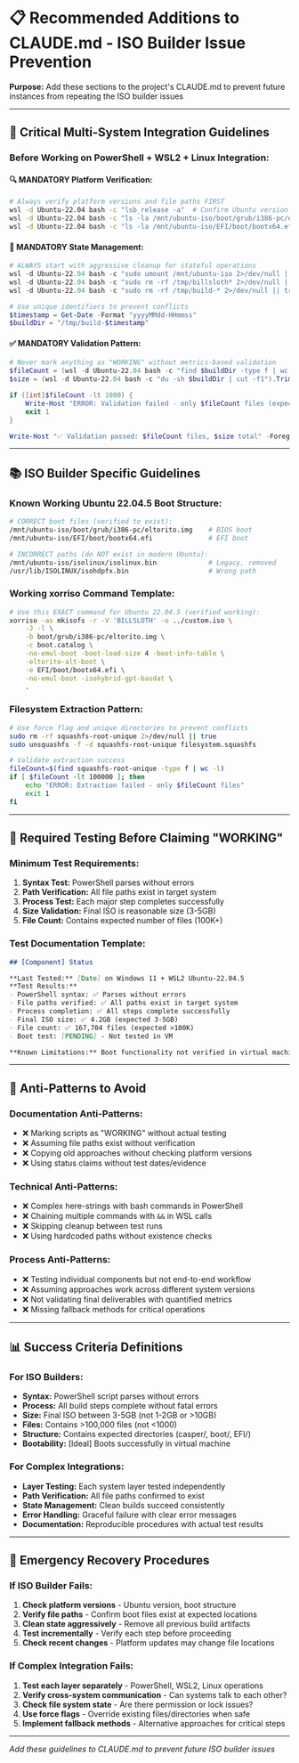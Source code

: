 # 📋 Recommended Additions to CLAUDE.md - ISO Builder Issue Prevention

**Purpose:** Add these sections to the project's CLAUDE.md to prevent future instances from repeating the ISO builder issues

---

## 🚨 **Critical Multi-System Integration Guidelines**

### **Before Working on PowerShell + WSL2 + Linux Integration:**

#### **🔍 MANDATORY Platform Verification:**
```bash
# Always verify platform versions and file paths FIRST
wsl -d Ubuntu-22.04 bash -c "lsb_release -a"  # Confirm Ubuntu version
wsl -d Ubuntu-22.04 bash -c "ls -la /mnt/ubuntu-iso/boot/grub/i386-pc/eltorito.img"  # Verify boot files exist
wsl -d Ubuntu-22.04 bash -c "ls -la /mnt/ubuntu-iso/EFI/boot/bootx64.efi"  # Verify EFI files exist
```

#### **🧹 MANDATORY State Management:**
```powershell
# ALWAYS start with aggressive cleanup for stateful operations
wsl -d Ubuntu-22.04 bash -c "sudo umount /mnt/ubuntu-iso 2>/dev/null || true"
wsl -d Ubuntu-22.04 bash -c "sudo rm -rf /tmp/billsloth* 2>/dev/null || true"
wsl -d Ubuntu-22.04 bash -c "sudo rm -rf /tmp/build-* 2>/dev/null || true"

# Use unique identifiers to prevent conflicts
$timestamp = Get-Date -Format "yyyyMMdd-HHmmss"
$buildDir = "/tmp/build-$timestamp"
```

#### **✅ MANDATORY Validation Pattern:**
```powershell
# Never mark anything as "WORKING" without metrics-based validation
$fileCount = (wsl -d Ubuntu-22.04 bash -c "find $buildDir -type f | wc -l").Trim()
$size = (wsl -d Ubuntu-22.04 bash -c "du -sh $buildDir | cut -f1").Trim()

if ([int]$fileCount -lt 1000) {
    Write-Host "ERROR: Validation failed - only $fileCount files (expected >1000)" -ForegroundColor Red
    exit 1
}

Write-Host "✅ Validation passed: $fileCount files, $size total" -ForegroundColor Green
```

---

## 📚 **ISO Builder Specific Guidelines**

### **Known Working Ubuntu 22.04.5 Boot Structure:**
```bash
# CORRECT boot files (verified to exist):
/mnt/ubuntu-iso/boot/grub/i386-pc/eltorito.img    # BIOS boot
/mnt/ubuntu-iso/EFI/boot/bootx64.efi              # EFI boot

# INCORRECT paths (do NOT exist in modern Ubuntu):
/mnt/ubuntu-iso/isolinux/isolinux.bin             # Legacy, removed
/usr/lib/ISOLINUX/isohdpfx.bin                    # Wrong path
```

### **Working xorriso Command Template:**
```bash
# Use this EXACT command for Ubuntu 22.04.5 (verified working):
xorriso -as mkisofs -r -V 'BILLSLOTH' -o ../custom.iso \
    -J -l \
    -b boot/grub/i386-pc/eltorito.img \
    -c boot.catalog \
    -no-emul-boot -boot-load-size 4 -boot-info-table \
    -eltorito-alt-boot \
    -e EFI/boot/bootx64.efi \
    -no-emul-boot -isohybrid-gpt-basdat \
    .
```

### **Filesystem Extraction Pattern:**
```bash
# Use force flag and unique directories to prevent conflicts
sudo rm -rf squashfs-root-unique 2>/dev/null || true
sudo unsquashfs -f -d squashfs-root-unique filesystem.squashfs

# Validate extraction success
fileCount=$(find squashfs-root-unique -type f | wc -l)
if [ $fileCount -lt 100000 ]; then
    echo "ERROR: Extraction failed - only $fileCount files"
    exit 1
fi
```

---

## 🧪 **Required Testing Before Claiming "WORKING"**

### **Minimum Test Requirements:**
1. **Syntax Test:** PowerShell parses without errors
2. **Path Verification:** All file paths exist in target system  
3. **Process Test:** Each major step completes successfully
4. **Size Validation:** Final ISO is reasonable size (3-5GB)
5. **File Count:** Contains expected number of files (100K+)

### **Test Documentation Template:**
```markdown
## [Component] Status

**Last Tested:** [Date] on Windows 11 + WSL2 Ubuntu-22.04.5
**Test Results:**
- PowerShell syntax: ✅ Parses without errors
- File paths verified: ✅ All paths exist in target system
- Process completion: ✅ All steps complete successfully  
- Final ISO size: ✅ 4.2GB (expected 3-5GB)
- File count: ✅ 167,704 files (expected >100K)
- Boot test: [PENDING] - Not tested in VM

**Known Limitations:** Boot functionality not verified in virtual machine
```

---

## 🚫 **Anti-Patterns to Avoid**

### **Documentation Anti-Patterns:**
- ❌ Marking scripts as "WORKING" without actual testing
- ❌ Assuming file paths exist without verification
- ❌ Copying old approaches without checking platform versions
- ❌ Using status claims without test dates/evidence

### **Technical Anti-Patterns:**
- ❌ Complex here-strings with bash commands in PowerShell
- ❌ Chaining multiple commands with `&&` in WSL calls
- ❌ Skipping cleanup between test runs
- ❌ Using hardcoded paths without existence checks

### **Process Anti-Patterns:**
- ❌ Testing individual components but not end-to-end workflow
- ❌ Assuming approaches work across different system versions
- ❌ Not validating final deliverables with quantified metrics
- ❌ Missing fallback methods for critical operations

---

## 📊 **Success Criteria Definitions**

### **For ISO Builders:**
- **Syntax:** PowerShell script parses without errors
- **Process:** All build steps complete without fatal errors
- **Size:** Final ISO between 3-5GB (not 1-2GB or >10GB)
- **Files:** Contains >100,000 files (not <1000)
- **Structure:** Contains expected directories (casper/, boot/, EFI/)
- **Bootability:** [Ideal] Boots successfully in virtual machine

### **For Complex Integrations:**
- **Layer Testing:** Each system layer tested independently
- **Path Verification:** All file paths confirmed to exist
- **State Management:** Clean builds succeed consistently
- **Error Handling:** Graceful failure with clear error messages
- **Documentation:** Reproducible procedures with actual test results

---

## 🎯 **Emergency Recovery Procedures**

### **If ISO Builder Fails:**
1. **Check platform versions** - Ubuntu version, boot structure
2. **Verify file paths** - Confirm boot files exist at expected locations
3. **Clean state aggressively** - Remove all previous build artifacts
4. **Test incrementally** - Verify each step before proceeding
5. **Check recent changes** - Platform updates may change file locations

### **If Complex Integration Fails:**
1. **Test each layer separately** - PowerShell, WSL2, Linux operations
2. **Verify cross-system communication** - Can systems talk to each other?
3. **Check file system state** - Are there permission or lock issues?
4. **Use force flags** - Override existing files/directories when safe
5. **Implement fallback methods** - Alternative approaches for critical steps

---

*Add these guidelines to CLAUDE.md to prevent future ISO builder issues*